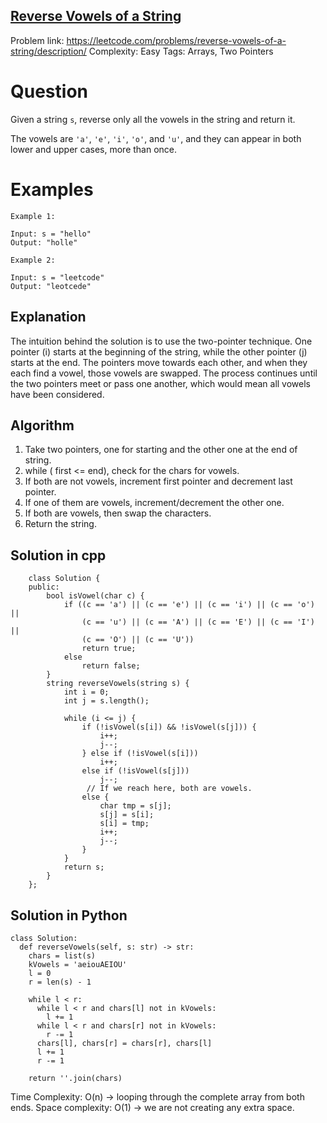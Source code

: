 ## [Reverse Vowels of a String](https://leetcode.com/problems/reverse-vowels-of-a-string/)

Problem link: https://leetcode.com/problems/reverse-vowels-of-a-string/description/
Complexity: Easy 
Tags: Arrays, Two Pointers


# Question

Given a string  `s`, reverse only all the vowels in the string and return it.

The vowels are  `'a'`,  `'e'`,  `'i'`,  `'o'`, and  `'u'`, and they can appear in both lower and upper cases, more than once.


# Examples

    Example 1:
    
    Input: s = "hello"
    Output: "holle"
    
    Example 2:
    
    Input: s = "leetcode"
    Output: "leotcede"  
    

## Explanation

The intuition behind the solution is to use the two-pointer technique. One pointer (i) starts at the beginning of the string, while the other pointer (j) starts at the end. The pointers move towards each other, and when they each find a vowel, those vowels are swapped. The process continues until the two pointers meet or pass one another, which would mean all vowels have been considered.

## Algorithm

1. Take two pointers, one for starting and the other one at the end of string. 
2. while ( first <= end), check for the chars for vowels. 
3. If both are not vowels, increment first pointer and decrement last pointer. 
4. If one of them are vowels, increment/decrement the other one. 
5. If both are vowels, then swap the characters. 
8. Return the string.


## Solution in cpp
```
    class Solution {
    public:
        bool isVowel(char c) {
            if ((c == 'a') || (c == 'e') || (c == 'i') || (c == 'o') ||
                (c == 'u') || (c == 'A') || (c == 'E') || (c == 'I') ||
                (c == 'O') || (c == 'U'))
                return true;
            else
                return false;
        }
        string reverseVowels(string s) {
            int i = 0;
            int j = s.length();
    
            while (i <= j) {
                if (!isVowel(s[i]) && !isVowel(s[j])) {
                    i++;
                    j--;
                } else if (!isVowel(s[i]))
                    i++;
                else if (!isVowel(s[j]))
                    j--;
                 // If we reach here, both are vowels.
                else {
                    char tmp = s[j];
                    s[j] = s[i];
                    s[i] = tmp;
                    i++;
                    j--;
                }
            }
            return s;
        }
    };
```

## Solution in Python
```
class Solution:
  def reverseVowels(self, s: str) -> str:
    chars = list(s)
    kVowels = 'aeiouAEIOU'
    l = 0
    r = len(s) - 1

    while l < r:
      while l < r and chars[l] not in kVowels:
        l += 1
      while l < r and chars[r] not in kVowels:
        r -= 1
      chars[l], chars[r] = chars[r], chars[l]
      l += 1
      r -= 1

    return ''.join(chars)
```
Time Complexity: O(n) -> looping through the complete array from both ends.
Space complexity: O(1) -> we are not creating any extra space. 	
